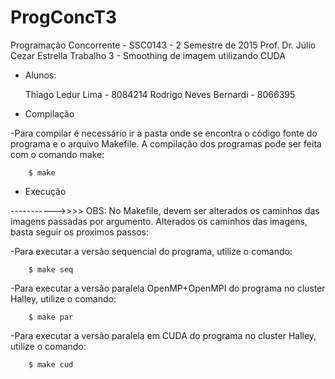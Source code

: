 # ProgConcT3

Programação Concorrente - SSC0143 - 2 Semestre de 2015
Prof. Dr. Júlio Cezar Estrella
Trabalho 3 - Smoothing de imagem utilizando CUDA

- Alunos:
	
	Thiago Ledur Lima		- 8084214
	Rodrigo Neves Bernardi	- 8066395	


- Compilação
	
-Para compilar é necessário ir à pasta onde se encontra o código fonte do programa e o arquivo Makefile. A compilação dos programas pode ser feita com o comando make:

		$ make 

- Execução

----------->>>> OBS: No Makefile, devem ser alterados os caminhos das imagens passadas por argumento. Alterados os caminhos das imagens, basta seguir os proximos passos:	


-Para executar a versão sequencial do programa, utilize o comando:
	
		$ make seq

-Para executar a versão paralela OpenMP+OpenMPI do programa no cluster Halley, utilize o comando:
	
		$ make par	

-Para executar a versão paralela em CUDA do programa no cluster Halley, utilize o comando:
	
		$ make cud
